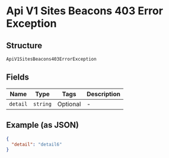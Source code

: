 
# Api V1 Sites Beacons 403 Error Exception

## Structure

`ApiV1SitesBeacons403ErrorException`

## Fields

| Name | Type | Tags | Description |
|  --- | --- | --- | --- |
| `detail` | `string` | Optional | - |

## Example (as JSON)

```json
{
  "detail": "detail6"
}
```

